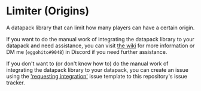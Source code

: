 # Limiter (Origins)

A datapack library that can limit how many players can have a certain origin.

If you want to do the manual work of integrating the datapack library to your datapack and need assistance, you can visit [the wiki](https://github.com/eggohito/origins-limiter/wiki) for more information or DM me (`eggohito#9048`) in Discord if you need further assistance.

If you don't want to (or don't know how to) do the manual work of integrating the datapack library to your datapack, you can create an issue using the ['requesting integration'](https://github.com/eggohito/origins-limiter/issues/new?assignees=eggohito&labels=request&template=integration-request.yml&title=%5BREQUEST%5D+%3Cdatapack%2Faddon+name%3E) issue template to this repository's issue tracker.
